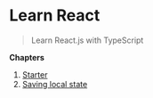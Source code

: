 # Learn React
> Learn React.js with TypeScript

**Chapters**

1. [Starter](/serbanghita/learn-react/blob/starter/)
1. [Saving local state](/serbanghita/learn-react/blob/saving-local-state/)